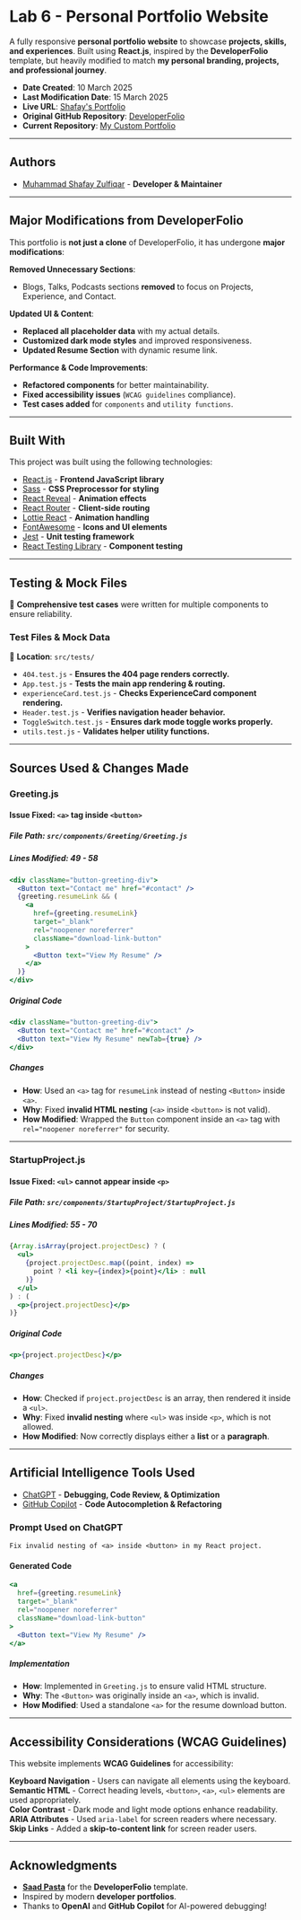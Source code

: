 # **Lab 6 - Personal Portfolio Website**

A fully responsive **personal portfolio website** to showcase **projects, skills, and experiences**. Built using **React.js**, inspired by the **DeveloperFolio** template, but heavily modified to match **my personal branding, projects, and professional journey**.

- **Date Created**: 10 March 2025  
- **Last Modification Date**: 15 March 2025  
- **Live URL**: [Shafay's Portfolio](https://main.d3va7qg6o6ibvu.amplifyapp.com/) 
- **Original GitHub Repository**: [DeveloperFolio](https://github.com/saadpasta/developerFolio)  
- **Current Repository**: [My Custom Portfolio](https://github.com/msz-coder/Portfolio-V2)  

---

## **Authors**

- [Muhammad Shafay Zulfiqar](m.shafay@dal.ca) - **Developer & Maintainer**  

---

## **Major Modifications from DeveloperFolio**

This portfolio is **not just a clone** of DeveloperFolio, it has undergone **major modifications**:

**Removed Unnecessary Sections**:  
- Blogs, Talks, Podcasts sections **removed** to focus on Projects, Experience, and Contact.  

**Updated UI & Content**:  
- **Replaced all placeholder data** with my actual details.  
- **Customized dark mode styles** and improved responsiveness.  
- **Updated Resume Section** with dynamic resume link.  

**Performance & Code Improvements**:  
- **Refactored components** for better maintainability.  
- **Fixed accessibility issues** (`WCAG guidelines` compliance).  
- **Test cases added** for `components` and `utility functions`.  

---

## **Built With**

This project was built using the following technologies:

- [React.js](https://react.dev/) - **Frontend JavaScript library**  
- [Sass](https://sass-lang.com/) - **CSS Preprocessor for styling**  
- [React Reveal](https://www.react-reveal.com/) - **Animation effects**  
- [React Router](https://reactrouter.com/) - **Client-side routing**  
- [Lottie React](https://github.com/LottieFiles/lottie-react) - **Animation handling**  
- [FontAwesome](https://fontawesome.com/) - **Icons and UI elements**  
- [Jest](https://jestjs.io/) - **Unit testing framework**  
- [React Testing Library](https://testing-library.com/docs/react-testing-library/intro/) - **Component testing**  

---

## **Testing & Mock Files**

🧪 **Comprehensive test cases** were written for multiple components to ensure reliability.

### **Test Files & Mock Data**
📂 **Location**: `src/tests/`  
- `404.test.js` - **Ensures the 404 page renders correctly.**  
- `App.test.js` - **Tests the main app rendering & routing.**  
- `experienceCard.test.js` - **Checks ExperienceCard component rendering.**  
- `Header.test.js` - **Verifies navigation header behavior.**  
- `ToggleSwitch.test.js` - **Ensures dark mode toggle works properly.**  
- `utils.test.js` - **Validates helper utility functions.**  

---

## **Sources Used & Changes Made**

### **Greeting.js**
#### **Issue Fixed: `<a>` tag inside `<button>`**
##### **File Path**: `src/components/Greeting/Greeting.js`
##### **Lines Modified: 49 - 58**
```jsx
<div className="button-greeting-div">
  <Button text="Contact me" href="#contact" />
  {greeting.resumeLink && (
    <a
      href={greeting.resumeLink}
      target="_blank"
      rel="noopener noreferrer"
      className="download-link-button"
    >
      <Button text="View My Resume" />
    </a>
  )}
</div>
```
##### **Original Code**
```jsx
<div className="button-greeting-div">
  <Button text="Contact me" href="#contact" />
  <Button text="View My Resume" newTab={true} />
</div>
```
##### **Changes**
- **How**: Used an `<a>` tag for `resumeLink` instead of nesting `<Button>` inside `<a>`.
- **Why**: Fixed **invalid HTML nesting** (`<a>` inside `<button>` is not valid).
- **How Modified**: Wrapped the `Button` component inside an `<a>` tag with `rel="noopener noreferrer"` for security.

---

### **StartupProject.js**
#### **Issue Fixed: `<ul>` cannot appear inside `<p>`**
##### **File Path**: `src/components/StartupProject/StartupProject.js`
##### **Lines Modified: 55 - 70**
```jsx
{Array.isArray(project.projectDesc) ? (
  <ul>
    {project.projectDesc.map((point, index) =>
      point ? <li key={index}>{point}</li> : null
    )}
  </ul>
) : (
  <p>{project.projectDesc}</p>
)}
```
##### **Original Code**
```jsx
<p>{project.projectDesc}</p>
```
##### **Changes**
- **How**: Checked if `project.projectDesc` is an array, then rendered it inside a `<ul>`.
- **Why**: Fixed **invalid nesting** where `<ul>` was inside `<p>`, which is not allowed.
- **How Modified**: Now correctly displays either a **list** or a **paragraph**.

---

## **Artificial Intelligence Tools Used**

- [ChatGPT](https://openai.com/chatgpt) - **Debugging, Code Review, & Optimization**  
- [GitHub Copilot](https://github.com/features/copilot) - **Code Autocompletion & Refactoring**  

### **Prompt Used on ChatGPT**
```
Fix invalid nesting of <a> inside <button> in my React project.
```
#### **Generated Code**
```jsx
<a
  href={greeting.resumeLink}
  target="_blank"
  rel="noopener noreferrer"
  className="download-link-button"
>
  <Button text="View My Resume" />
</a>
```
##### **Implementation**
- **How**: Implemented in `Greeting.js` to ensure valid HTML structure.
- **Why**: The `<Button>` was originally inside an `<a>`, which is invalid.
- **How Modified**: Used a standalone `<a>` for the resume download button.

---

## **Accessibility Considerations (WCAG Guidelines)**

This website implements **WCAG Guidelines** for accessibility:

**Keyboard Navigation** - Users can navigate all elements using the keyboard.  
**Semantic HTML** - Correct heading levels, `<button>`, `<a>`, `<ul>` elements are used appropriately.  
**Color Contrast** - Dark mode and light mode options enhance readability.  
**ARIA Attributes** - Used `aria-label` for screen readers where necessary.  
**Skip Links** - Added a **skip-to-content link** for screen reader users.  

---

## **Acknowledgments**

- **[Saad Pasta](https://github.com/saadpasta)** for the **DeveloperFolio** template.  
- Inspired by modern **developer portfolios**.  
- Thanks to **OpenAI** and **GitHub Copilot** for AI-powered debugging!  
